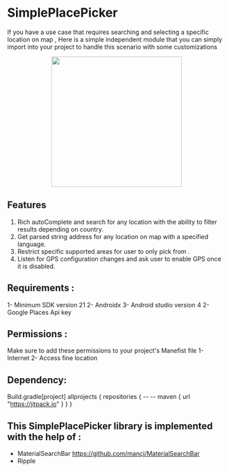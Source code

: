 # SimplePlacePicker
If you have a use case that requires searching and selecting a specific location on map ,
Here is a simple independent module that you can simply import into your project to handle
this scenario with some customizations

<p align="center">
<img src="screenshots/demo.gif" width=300>
</p>

## Features  
1. Rich autoComplete and search for any location with the ability to 
	filter results depending on country. 
2. Get parsed string address for any location on map with a specified language. 
3. Restrict specific supported areas for user to only pick from .
4. Listen for GPS configuration changes and ask user to enable GPS once it is disabled.

## Requirements : 
1- Minimum SDK version 21
2- Androidx
3- Android studio version 4
2- Google Places Api key

## Permissions :
   Make sure to add these permissions to your project's Manefist file 
1- Internet 
2- Access fine location 

## Dependency: 

Build.gradle[project]
allprojects {
    repositories {
        --
        --
        maven { url "https://jitpack.io" }
    }
}

## This SimplePlacePicker library is implemented with the help of :
* MaterialSearchBar https://github.com/mancj/MaterialSearchBar
* Ripple

